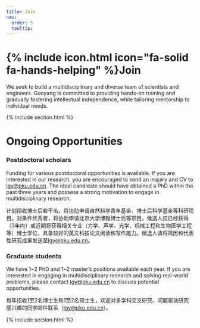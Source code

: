 ```yaml
---
title: Join
nav:
  order: 5
  tooltip: 
---
```


# {% include icon.html icon="fa-solid fa-hands-helping" %}Join

We seek to build a multidisciplinary and diverse team of scientists and engineers. Guoyang is committed to providing hands-on training and gradually fostering intellectual independence, while tailoring mentorship to individual needs.

{% include section.html %}


# Ongoing Opportunities

<!--### Staff Positions
Technician positions open up every 1-2 years.  If you are interested in learning about future opportunities or anticipated hiring timelines, please send an inquiry to [ming-fai.fong@bme.gatech.edu](mailto:ming-fai.fong@bme.gatech.edu).-->

### Postdoctoral scholars
Funding for various postdoctoral opportunities is available. If you are interested in our research, you are encouraged to send an inquiry and CV to [lgy@pku.edu.cn](mailto:lgy@pku.edu.cn). The ideal candidate should have obtained a PhD within the past three years and possess a strong motivation to engage in multidisciplinary research.

计划招收博士后若干名。将协助申请自然科学青年基金、博士后科学基金等科研项目。对条件优秀者，将协助申请北京大学博雅博士后等项目。候选人应已经获得（3年内）或近期将获得相关专业（力学、声学、光学、机械工程和生物医学工程等）博士学位，具备较好的英文科技论文阅读和写作能力。候选人请将简历和代表性研究成果发送至[lgy@pku.edu.cn](mailto:lgy@pku.edu.cn)。

### Graduate students
We have 1~2 PhD and 1~2 master’s positions available each year. If you are interested in engaging in multidisciplinary research and solving real-world problems, please contact [lgy@pku.edu.cn](mailto:lgy@pku.edu.cn) to discuss potential opportunities.

每年招收1至2名博士生和1至2名硕士生，欢迎对多学科交叉研究、问题驱动研究感兴趣的同学邮件联系（[lgy@pku.edu.cn](mailto:lgy@pku.edu.cn)）。

<!-- ### Undergraduate students
If you are interested in working in the lab, please fill out the [Undergraduate Research Interest Form](https://forms.office.com/r/QD7qYbh2Et).  We encourage you to fill out this form (rather than to email us directly) to demonstrate that you have read through our website and understand the expectations for undergraduate researchers in our lab.  When positions become available, lab personnel will look through the form responses to identify candidates whose interests and goals align best with their research projects.  At that time, they will reach out to candidates directly to request additional materials (e.g. resume) and schedule interviews.  This communication typically occurs 1-2 months prior to the start of the semester, with hiring occuring at the beginning of the semester.-->

{% include section.html %}
